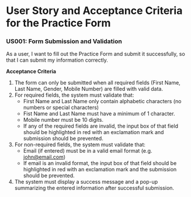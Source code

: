 # User Story and Acceptance Criteria for the Practice Form

### US001: Form Submission and Validation

As a user, I want to fill out the Practice Form and submit it successfully, so that I can submit my information correctly.

**Acceptance Criteria**
  1. The form can only be submitted when all required fields (First Name, Last Name, Gender, Mobile Number) are filled with valid data.
  2. For required fields, the system must validate that:
     - First Name and Last Name only contain alphabetic characters (no numbers or special characters)
     - Fist Name and Last Name must have a minimum of 1 character.
     - Mobile number must be 10 digits.
     - If any of the required fields are invalid, the input box of that field should be highlighted in red with an exclamation mark and submission should be prevented.
  3. For non-required fields, the system must validate that:
      - Email (if entered) must be in a valid email format (e.g. john@email.com)
      - If email is an invalid format, the input box of that field should be highlighted in red with an exclamation mark and the submission should be prevented.
  4. The system must display a success message and a pop-up summarizing the entered information after successful submission.

